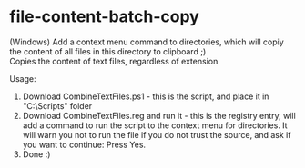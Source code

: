 # file-content-batch-copy

(Windows) Add a context menu command to directories, which will copiy the content of all files in this directory to clipboard ;) \
Copies the content of text files, regardless of extension

Usage:
1. Download CombineTextFiles.ps1 - this is the script, and place it in "C:\Scripts\" folder
2. Download CombineTextFiles.reg and run it - this is the registry entry, will add a command to run the script to the context menu for directories. It will warn you not to run the file if you do not trust the source, and ask if you want to continue: Press Yes.
4. Done :)
